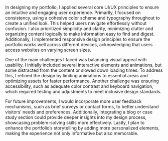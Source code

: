 In designing my portfolio, I applied several core UI/UX principles to ensure an intuitive and engaging user experience. Primarily, I focused on consistency, using a cohesive color scheme and typography throughout to create a unified look. This helped users navigate effortlessly without confusion. I also prioritized simplicity and clarity, minimizing clutter and organizing content logically to make information easy to find and digest. Additionally, I implemented responsive design principles to ensure the portfolio works well across different devices, acknowledging that users access websites on varying screen sizes.

One of the main challenges I faced was balancing visual appeal with usability. I initially included several interactive elements and animations, but some distracted from the content or slowed down loading times. To address this, I refined the design by limiting animations to essential areas and optimizing assets for faster performance. Another challenge was ensuring accessibility, such as adequate color contrast and keyboard navigation, which required testing and adjustments to meet inclusive design standards.

For future improvements, I would incorporate more user feedback mechanisms, such as brief surveys or contact forms, to better understand visitors’ needs and preferences. Additionally, integrating a blog or case study section could provide deeper insights into my design process, showcasing problem-solving skills more effectively. Lastly, I plan to enhance the portfolio’s storytelling by adding more personalized elements, making the experience not only informative but also memorable.

